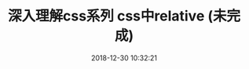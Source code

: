 ---
title: 深入理解css系列 css中relative (未完成)
date: 2018-12-30 10:32:21
tags: [Css]
categories: [Css]
description: 深入理解css中relative，和我们能应用的场景
---